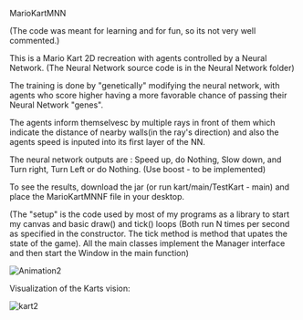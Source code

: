 
MarioKartMNN

(The code was meant for learning and for fun, so its not very well commented.)

This is a Mario Kart 2D recreation with agents controlled by a Neural Network. (The Neural Network source code is in the Neural Network folder)

The training is done by "genetically" modifying the neural network, with agents who score higher having a more favorable chance of passing their Neural Network "genes".

The agents inform themselvesc by multiple rays in front of them which indicate the distance of nearby walls(in the ray's direction) and also the agents speed is inputed into its first layer of the NN.

The neural network outputs are : Speed up, do Nothing, Slow down, and Turn right, Turn Left or do Nothing. (Use boost - to be implemented)

To see the results, download the jar (or run kart/main/TestKart - main) and place the MarioKartMNNF file in your desktop.

(The "setup" is the code used by most of my programs as a library to start my canvas and basic draw() and tick() loops (Both run N times per second as specified in the constructor. The tick method is method that upates the state of the game). All the main classes implement the Manager interface and then start the Window in the main function)

![Animation2](https://user-images.githubusercontent.com/86021222/152413801-7f88d220-f123-4b84-97f1-4e12577c022b.gif)

Visualization of the Karts vision:

![kart2](https://user-images.githubusercontent.com/86021222/152414152-26050265-4f99-4306-a2f4-6537919ce212.png)


